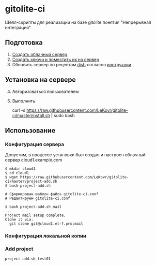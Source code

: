 gitolite-ci
===========

Шелл-скрипты для реализации на базе gitolite понятия "Непрерывная интеграция" 

Подготовка
----------

1. [Создать облачный сервер](https://www.digitalocean.com/?refcode=eb72bdfe3ce4)
2. [Создать ключи и поместить их на сервер](https://www.digitalocean.com/community/articles/how-to-set-up-ssh-keys--2)
3. Обновить сервер по рецептам [dish](https://github.com/LeKovr/dish) согласно [инструкции](https://github.com/LeKovr/dish/blob/master/README.ru.md#%D0%A1%D0%B5%D1%80%D0%B2%D0%B5%D1%80-%D0%B2-%D0%BE%D0%B1%D0%BB%D0%B0%D0%BA%D0%B5)

Установка на сервере
--------------------

4. Авторизоваться пользователем
5. Выполнить

    curl -s https://raw.githubusercontent.com/LeKovr/gitolite-ci/master/install.sh | sudo bash

Использование
-------------

### Конфигурация сервера

Допустим, в процессе установки был создан и настроен облачный сервер cloud1.example.com

```
$ mkdir cloud1
$ cd cloud1
$ wget https://raw.githubusercontent.com/LeKovr/gitolite-ci/master/project-add.sh
$ bash project-add.sh

# Сформирован шаблон файла gitolite-ci.conf
# Редактируем gitolite-ci.conf

$ bash project-add.sh mail
...
Project mail setup complete.
Clone it via:
  git clone git@cloud1.el-f.pro:mail
```


### Конфигурация локальной копии

### Add project

    project-add.sh test01

